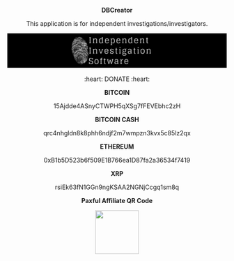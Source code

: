   <p align="center">
  <b>DBCreator</b>
  
  <p align="center">
This application is for independent investigations/investigators.

![IIS](https://github.com/Dev913/DBCreator/blob/main/Images/IIS.png)

<p align="center">
  :heart: DONATE :heart:
  
  <p align="center">
    <b>BITCOIN</b>
  
  <p align="center">
  15Ajdde4ASnyCTWPH5qXSg7fFEVEbhc2zH
  
  <p align="center">  
  <b>BITCOIN CASH</b>
    <p align="center">
  qrc4nhgldn8k8phh6ndjf2m7wmpzn3kvx5c85lz2qx
    <p align="center">
    <b>ETHEREUM</b>
    <p align="center">  
  0xB1b5D523b6f509E1B766ea1D87fa2a36534f7419
  <p align="center">
  <b>XRP</b>
    <p align="center">
  rsiEk63fN1GGn9ngKSAA2NGNjCcgq1sm8q
</p>
<p align="center"><b>Paxful Affiliate QR Code</b>
  <div>
    <p align="center">
<img width="100px" height="100px" src="https://paxful.com/qr/r/E1kaeX8e3kn" />
</div>
